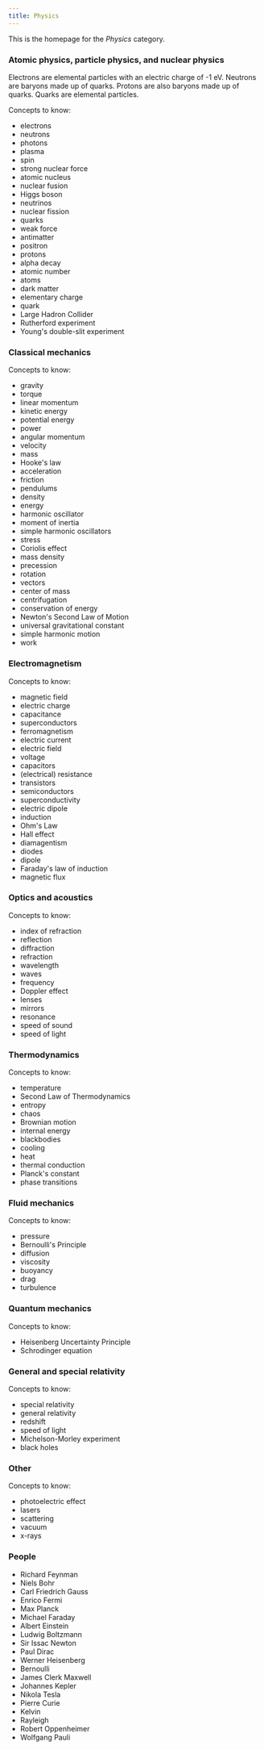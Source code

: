 ```yaml
---
title: Physics
---
```


This is the homepage for the *Physics* category.

### Atomic physics, particle physics, and nuclear physics

Electrons are elemental particles with an electric charge of -1 eV. Neutrons are baryons made up of quarks. Protons are also baryons made up of quarks. Quarks are elemental particles.

Concepts to know:

- electrons
- neutrons
- photons
- plasma
- spin
- strong nuclear force
- atomic nucleus
- nuclear fusion
- Higgs boson
- neutrinos
- nuclear fission
- quarks
- weak force
- antimatter
- positron
- protons
- alpha decay
- atomic number
- atoms
- dark matter
- elementary charge
- quark
- Large Hadron Collider
- Rutherford experiment
- Young's double-slit experiment

### Classical mechanics

Concepts to know:

- gravity
- torque
- linear momentum
- kinetic energy
- potential energy
- power
- angular momentum
- velocity
- mass
- Hooke's law
- acceleration
- friction
- pendulums
- density
- energy
- harmonic oscillator
- moment of inertia
- simple harmonic oscillators
- stress
- Coriolis effect
- mass density
- precession
- rotation
- vectors
- center of mass
- centrifugation
- conservation of energy
- Newton's Second Law of Motion
- universal gravitational constant
- simple harmonic motion
- work

### Electromagnetism

Concepts to know:

- magnetic field
- electric charge
- capacitance
- superconductors
- ferromagnetism
- electric current
- electric field
- voltage
- capacitors
- (electrical) resistance
- transistors
- semiconductors
- superconductivity
- electric dipole
- induction
- Ohm's Law
- Hall effect
- diamagentism
- diodes
- dipole
- Faraday's law of induction
- magnetic flux

### Optics and acoustics

Concepts to know:

- index of refraction
- reflection
- diffraction
- refraction
- wavelength
- waves
- frequency
- Doppler effect
- lenses
- mirrors
- resonance
- speed of sound
- speed of light

### Thermodynamics

Concepts to know:

- temperature
- Second Law of Thermodynamics
- entropy
- chaos
- Brownian motion
- internal energy
- blackbodies
- cooling
- heat
- thermal conduction
- Planck's constant
- phase transitions

### Fluid mechanics

Concepts to know:

- pressure
- Bernoulli's Principle
- diffusion
- viscosity
- buoyancy
- drag
- turbulence

### Quantum mechanics

Concepts to know:

- Heisenberg Uncertainty Principle
- Schrodinger equation

### General and special relativity

Concepts to know:

- special relativity
- general relativity
- redshift
- speed of light
- Michelson-Morley experiment
- black holes

### Other

Concepts to know:

- photoelectric effect
- lasers
- scattering
- vacuum
- x-rays

### People

- Richard Feynman
- Niels Bohr
- Carl Friedrich Gauss
- Enrico Fermi
- Max Planck
- Michael Faraday
- Albert Einstein
- Ludwig Boltzmann
- Sir Issac Newton
- Paul Dirac
- Werner Heisenberg
- Bernoulli
- James Clerk Maxwell
- Johannes Kepler
- Nikola Tesla
- Pierre Curie
- Kelvin
- Rayleigh
- Robert Oppenheimer
- Wolfgang Pauli
